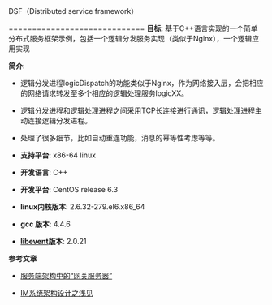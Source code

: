 
DSF（Distributed service framework）

=============================
**目标**: 基于C++语言实现的一个简单分布式服务框架示例，包括一个逻辑分发服务实现（类似于Nginx），一个逻辑应用实现

**简介**: 
* 逻辑分发进程logicDispatch的功能类似于Nginx，作为网络接入层，会把相应的网络请求转发至多个相应的逻辑处理服务logicXX。
* 逻辑分发进程和逻辑处理进程之间采用TCP长连接进行通讯，逻辑处理进程主动连接逻辑分发进程。
* 处理了很多细节，比如自动重连功能，消息的幂等性考虑等等。

  
* **支持平台**: x86-64 linux  
* **开发语言**: C++  
* **开发平台**: CentOS release 6.3 
* **linux内核版本**: 2.6.32-279.el6.x86_64 
* **gcc 版本**: 4.4.6
* **[libevent](http://libevent.org/)版本**: 2.0.21


**参考文章**

* [服务端架构中的“网关服务器”](http://blog.51cto.com/yaocoder/1374280)

* [IM系统架构设计之浅见](http://blog.51cto.com/yaocoder/1412029)



